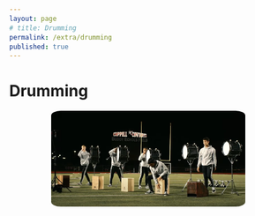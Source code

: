 ```yaml
---
layout: page
# title: Drumming
permalink: /extra/drumming
published: true
---
```


# **Drumming**
<div style="display: flex; flex-direction: column; align-items: center; text-align: center; margin-bottom: 20px">
  <img src="images\om_drumline.png" alt="Om playing the cajon in drumline" style="max-width: 70%; border-radius: 5%;">
</div>

